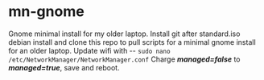 # mn-gnome
Gnome minimal install for my older laptop.
Install git after standard.iso debian install and clone this repo to pull scripts for 
a minimal gnome install for an older laptop.
Update wifi with -- `sudo nano /etc/NetworkManager/NetworkManager.conf`
Charge ***managed=false*** to ***managed=true***, save and reboot.


